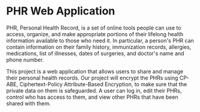 # PHR Web Application

PHR, Personal Health Record, is a set of online tools people can use to access, organize, and make appropriate portions of their lifelong health information available to those who need it.  In particular, a person's PHR can contain information on their family history, immunization records, allergies, medications, list of illnesses, dates of surgeries, and doctor's name and phone number.  

This project is a web application that allows users to share and manage their personal health records. Our project will encrypt the PHRs using CP-ABE, Ciphertext-Policy Attribute-Based Encryption, to make sure that the private data on them is safeguarded. A user can log in, edit their PHRs, control who has access to them, and view other PHRs that have been shared with them.
